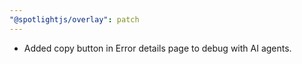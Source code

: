 ```yaml
---
"@spotlightjs/overlay": patch
---
```


- Added copy button in Error details page to debug with AI agents.
